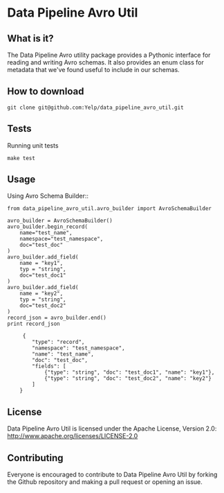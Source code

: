 # Data Pipeline Avro Util


What is it?
-----------
The Data Pipeline Avro utility package provides a Pythonic interface
for reading and writing Avro schemas. It also provides an enum class
for metadata that we've found useful to include in our schemas.


How to download
---------------
```
git clone git@github.com:Yelp/data_pipeline_avro_util.git
```


Tests
-----
Running unit tests
```
make test
```


Usage
-----
Using Avro Schema Builder::
```
from data_pipeline_avro_util.avro_builder import AvroSchemaBuilder

avro_builder = AvroSchemaBuilder()
avro_builder.begin_record(
    name="test_name",
    namespace="test_namespace",
    doc="test_doc"
)
avro_builder.add_field(
    name = "key1",
    typ = "string",
    doc="test_doc1"
)
avro_builder.add_field(
    name = "key2",
    typ = "string",
    doc="test_doc2"
)
record_json = avro_builder.end()
print record_json

	 {
	    "type": "record",
	    "namespace": "test_namespace",
	    "name": "test_name",
	    "doc": "test_doc",
	    "fields": [
	        {"type": "string", "doc": "test_doc1", "name": "key1"},
	        {"type": "string", "doc": "test_doc2", "name": "key2"}
	    ]
	}
```


License
-------
Data Pipeline Avro Util is licensed under the Apache License, Version 2.0: http://www.apache.org/licenses/LICENSE-2.0


Contributing
------------
Everyone is encouraged to contribute to Data Pipeline Avro Util by forking the Github repository and making a pull request or opening an issue.
